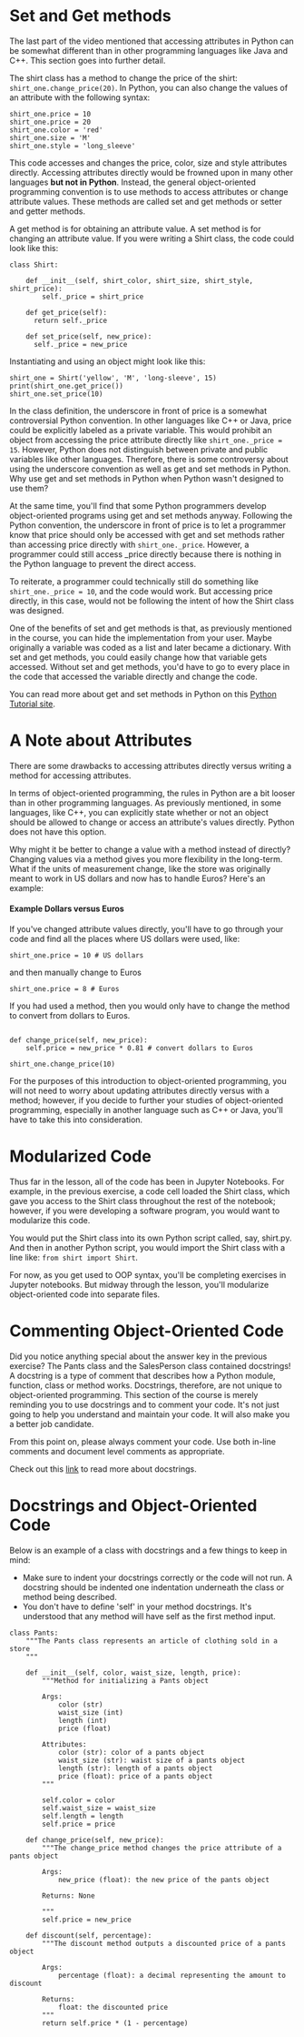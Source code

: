 # Set and Get methods

The last part of the video mentioned that accessing attributes in Python can be somewhat different than in other programming languages like Java and C++. This section goes into further detail.

The shirt class has a method to change the price of the shirt: `shirt_one.change_price(20)`. In Python, you can also change the values of an attribute with the following syntax:

```
shirt_one.price = 10
shirt_one.price = 20
shirt_one.color = 'red'
shirt_one.size = 'M'
shirt_one.style = 'long_sleeve'

```

This code accesses and changes the price, color, size and style attributes directly. Accessing attributes directly would be frowned upon in many other languages **but not in Python**. Instead, the general object\-oriented programming convention is to use methods to access attributes or change attribute values. These methods are called set and get methods or setter and getter methods.

A get method is for obtaining an attribute value. A set method is for changing an attribute value. If you were writing a Shirt class, the code could look like this:

```
class Shirt:

    def __init__(self, shirt_color, shirt_size, shirt_style, shirt_price):
        self._price = shirt_price

    def get_price(self):
      return self._price

    def set_price(self, new_price):
      self._price = new_price

```

Instantiating and using an object might look like this:

```
shirt_one = Shirt('yellow', 'M', 'long-sleeve', 15)
print(shirt_one.get_price())
shirt_one.set_price(10)

```

In the class definition, the underscore in front of price is a somewhat controversial Python convention. In other languages like C++ or Java, price could be explicitly labeled as a private variable. This would prohibit an object from accessing the price attribute directly like `shirt_one._price = 15`. However, Python does not distinguish between private and public variables like other languages. Therefore, there is some controversy about using the underscore convention as well as get and set methods in Python. Why use get and set methods in Python when Python wasn't designed to use them?

At the same time, you'll find that some Python programmers develop object\-oriented programs using get and set methods anyway. Following the Python convention, the underscore in front of price is to let a programmer know that price should only be accessed with get and set methods rather than accessing price directly with `shirt_one._price`. However, a programmer could still access \_price directly because there is nothing in the Python language to prevent the direct access.

To reiterate, a programmer could technically still do something like `shirt_one._price = 10`, and the code would work. But accessing price directly, in this case, would not be following the intent of how the Shirt class was designed.

One of the benefits of set and get methods is that, as previously mentioned in the course, you can hide the implementation from your user. Maybe originally a variable was coded as a list and later became a dictionary. With set and get methods, you could easily change how that variable gets accessed. Without set and get methods, you'd have to go to every place in the code that accessed the variable directly and change the code.

You can read more about get and set methods in Python on this [Python Tutorial site](https://www.python-course.eu/python3_properties.php).

# A Note about Attributes

There are some drawbacks to accessing attributes directly versus writing a method for accessing attributes.

In terms of object\-oriented programming, the rules in Python are a bit looser than in other programming languages. As previously mentioned, in some languages, like C++, you can explicitly state whether or not an object should be allowed to change or access an attribute's values directly. Python does not have this option.

Why might it be better to change a value with a method instead of directly? Changing values via a method gives you more flexibility in the long\-term. What if the units of measurement change, like the store was originally meant to work in US dollars and now has to handle Euros? Here's an example:

#### Example Dollars versus Euros

If you've changed attribute values directly, you'll have to go through your code and find all the places where US dollars were used, like:

```
shirt_one.price = 10 # US dollars

```

and then manually change to Euros

```
shirt_one.price = 8 # Euros

```

If you had used a method, then you would only have to change the method to convert from dollars to Euros.

```

def change_price(self, new_price):
    self.price = new_price * 0.81 # convert dollars to Euros

shirt_one.change_price(10)

```

For the purposes of this introduction to object\-oriented programming, you will not need to worry about updating attributes directly versus with a method; however, if you decide to further your studies of object\-oriented programming, especially in another language such as C++ or Java, you'll have to take this into consideration.

# Modularized Code

Thus far in the lesson, all of the code has been in Jupyter Notebooks. For example, in the previous exercise, a code cell loaded the Shirt class, which gave you access to the Shirt class throughout the rest of the notebook; however, if you were developing a software program, you would want to modularize this code.

You would put the Shirt class into its own Python script called, say, shirt.py. And then in another Python script, you would import the Shirt class with a line like: `from shirt import Shirt`.

For now, as you get used to OOP syntax, you'll be completing exercises in Jupyter notebooks. But midway through the lesson, you'll modularize object\-oriented code into separate files.

# Commenting Object\-Oriented Code

Did you notice anything special about the answer key in the previous exercise? The Pants class and the SalesPerson class contained docstrings! A docstring is a type of comment that describes how a Python module, function, class or method works. Docstrings, therefore, are not unique to object\-oriented programming. This section of the course is merely reminding you to use docstrings and to comment your code. It's not just going to help you understand and maintain your code. It will also make you a better job candidate.

From this point on, please always comment your code. Use both in\-line comments and document level comments as appropriate.

Check out this [link](http://sphinxcontrib-napoleon.readthedocs.io/en/latest/example_google.html) to read more about docstrings.

# Docstrings and Object\-Oriented Code

Below is an example of a class with docstrings and a few things to keep in mind:

*   Make sure to indent your docstrings correctly or the code will not run. A docstring should be indented one indentation underneath the class or method being described.
*   You don't have to define 'self' in your method docstrings. It's understood that any method will have self as the first method input.

```
class Pants:
    """The Pants class represents an article of clothing sold in a store
    """

    def __init__(self, color, waist_size, length, price):
        """Method for initializing a Pants object

        Args:
            color (str)
            waist_size (int)
            length (int)
            price (float)

        Attributes:
            color (str): color of a pants object
            waist_size (str): waist size of a pants object
            length (str): length of a pants object
            price (float): price of a pants object
        """

        self.color = color
        self.waist_size = waist_size
        self.length = length
        self.price = price

    def change_price(self, new_price):
        """The change_price method changes the price attribute of a pants object

        Args:
            new_price (float): the new price of the pants object

        Returns: None

        """
        self.price = new_price

    def discount(self, percentage):
        """The discount method outputs a discounted price of a pants object

        Args:
            percentage (float): a decimal representing the amount to discount

        Returns:
            float: the discounted price
        """
        return self.price * (1 - percentage)
```
